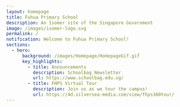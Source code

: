 ```yaml
---
layout: homepage
title: Fuhua Primary School
description: An Isomer site of the Singapore Government
image: /images/isomer-logo.svg
permalink: /
notification: Welcome to Fuhua Primary School!
sections:
  - hero:
      background: /images/Homepage/HomepageGif.gif
      key_highlights:
        - title: Announcements
          description: Schoolbag Newsletter
          url: https://www.schoolbag.edu.sg/
        - title: FHPS Virtual Tour
          description: Join us as we tour the campus!
          url: https://4d.silversea-media.com/view/fhps360tour/
---
```

